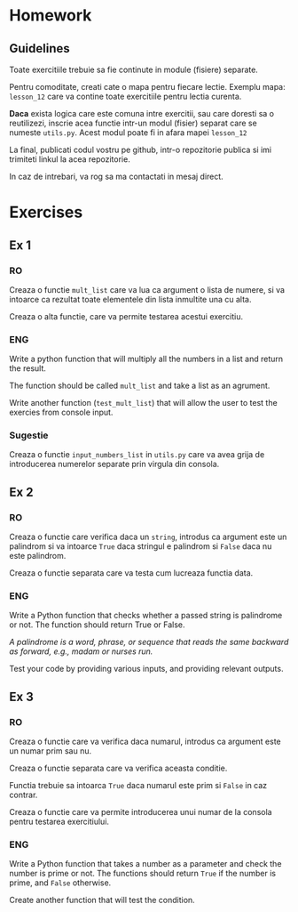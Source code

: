 # Homework

## Guidelines

Toate exercitiile trebuie sa fie continute in module (fisiere) separate. 

Pentru comoditate, creati cate o mapa pentru fiecare lectie. Exemplu mapa: `lesson_12` care va contine toate exercitiile pentru lectia curenta.

**Daca** exista logica care este comuna intre exercitii, sau care doresti sa o reutilizezi, inscrie acea functie intr-un modul (fisier) separat care se numeste `utils.py`. Acest modul poate fi in afara mapei `lesson_12`

La final, publicati codul vostru pe github, intr-o repozitorie publica si imi trimiteti linkul la acea repozitorie.

In caz de intrebari, va rog sa ma contactati in mesaj direct.

# Exercises

## Ex 1

### RO

Creaza o functie `mult_list` care va lua ca argument o lista de numere, si va intoarce ca rezultat toate elementele din lista inmultite una cu alta.

Creaza o alta functie, care va permite testarea acestui exercitiu. 

### ENG

Write a python function that will multiply all the numbers in a list and return the result.

The function should be called `mult_list` and take a list as an agrument.

Write another function (`test_mult_list`) that will allow the user to test the exercies from console input.

### Sugestie

Creaza o functie `input_numbers_list` in `utils.py` care va avea grija de introducerea numerelor separate prin virgula din consola.

## Ex 2

### RO

Creaza o functie care verifica daca un `string`, introdus ca argument este un palindrom si va intoarce `True` daca stringul e palindrom si `False` daca nu este palindrom.

Creaza o functie separata care va testa cum lucreaza functia data.

### ENG

Write a Python function that checks whether a passed string is palindrome or not. The function should return True or
False.

_A palindrome is a word, phrase, or sequence that reads the same backward as forward, e.g., madam or nurses run._

Test your code by providing various inputs, and providing relevant outputs.

## Ex 3

### RO

Creaza o functie care va verifica daca numarul, introdus ca argument este un numar prim sau nu. 

Creaza o functie separata care va verifica aceasta conditie.

Functia trebuie sa intoarca `True` daca numarul este prim si `False` in caz contrar.

Creaza o functie care va permite introducerea unui numar de la consola pentru testarea exercitiului.

### ENG

Write a Python function that takes a number as a parameter and check the number is prime or not. The functions should return `True` if the number is prime, and `False` otherwise.

Create another function that will test the condition.
